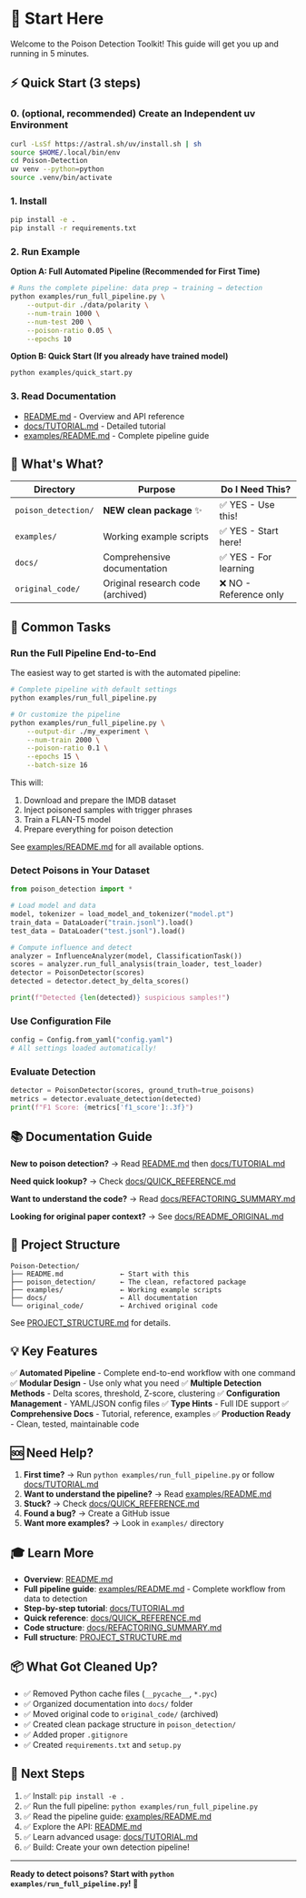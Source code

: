 # 🚀 Start Here

Welcome to the Poison Detection Toolkit! This guide will get you up and running in 5 minutes.

## ⚡ Quick Start (3 steps)

### 0. (optional, recommended) Create an Independent uv Environment
```bash
curl -LsSf https://astral.sh/uv/install.sh | sh
source $HOME/.local/bin/env
cd Poison-Detection
uv venv --python=python
source .venv/bin/activate
```

### 1. Install
```bash
pip install -e .
pip install -r requirements.txt
```

### 2. Run Example

**Option A: Full Automated Pipeline (Recommended for First Time)**
```bash
# Runs the complete pipeline: data prep → training → detection
python examples/run_full_pipeline.py \
    --output-dir ./data/polarity \
    --num-train 1000 \
    --num-test 200 \
    --poison-ratio 0.05 \
    --epochs 10
```

**Option B: Quick Start (If you already have trained model)**
```bash
python examples/quick_start.py
```

### 3. Read Documentation
- [README.md](README.md) - Overview and API reference
- [docs/TUTORIAL.md](docs/TUTORIAL.md) - Detailed tutorial
- [examples/README.md](examples/README.md) - Complete pipeline guide

## 📁 What's What?

| Directory | Purpose | Do I Need This? |
|-----------|---------|----------------|
| `poison_detection/` | **NEW clean package** ✨ | ✅ YES - Use this! |
| `examples/` | Working example scripts | ✅ YES - Start here! |
| `docs/` | Comprehensive documentation | ✅ YES - For learning |
| `original_code/` | Original research code (archived) | ❌ NO - Reference only |

## 🎯 Common Tasks

### Run the Full Pipeline End-to-End

The easiest way to get started is with the automated pipeline:

```bash
# Complete pipeline with default settings
python examples/run_full_pipeline.py

# Or customize the pipeline
python examples/run_full_pipeline.py \
    --output-dir ./my_experiment \
    --num-train 2000 \
    --poison-ratio 0.1 \
    --epochs 15 \
    --batch-size 16
```

This will:
1. Download and prepare the IMDB dataset
2. Inject poisoned samples with trigger phrases
3. Train a FLAN-T5 model
4. Prepare everything for poison detection

See [examples/README.md](examples/README.md) for all available options.

### Detect Poisons in Your Dataset

```python
from poison_detection import *

# Load model and data
model, tokenizer = load_model_and_tokenizer("model.pt")
train_data = DataLoader("train.jsonl").load()
test_data = DataLoader("test.jsonl").load()

# Compute influence and detect
analyzer = InfluenceAnalyzer(model, ClassificationTask())
scores = analyzer.run_full_analysis(train_loader, test_loader)
detector = PoisonDetector(scores)
detected = detector.detect_by_delta_scores()

print(f"Detected {len(detected)} suspicious samples!")
```

### Use Configuration File

```python
config = Config.from_yaml("config.yaml")
# All settings loaded automatically!
```

### Evaluate Detection

```python
detector = PoisonDetector(scores, ground_truth=true_poisons)
metrics = detector.evaluate_detection(detected)
print(f"F1 Score: {metrics['f1_score']:.3f}")
```

## 📚 Documentation Guide

**New to poison detection?**
→ Read [README.md](README.md) then [docs/TUTORIAL.md](docs/TUTORIAL.md)

**Need quick lookup?**
→ Check [docs/QUICK_REFERENCE.md](docs/QUICK_REFERENCE.md)

**Want to understand the code?**
→ Read [docs/REFACTORING_SUMMARY.md](docs/REFACTORING_SUMMARY.md)

**Looking for original paper context?**
→ See [docs/README_ORIGINAL.md](docs/README_ORIGINAL.md)

## 🔧 Project Structure

```
Poison-Detection/
├── README.md              ← Start with this
├── poison_detection/      ← The clean, refactored package
├── examples/              ← Working example scripts
├── docs/                  ← All documentation
└── original_code/         ← Archived original code
```

See [PROJECT_STRUCTURE.md](PROJECT_STRUCTURE.md) for details.

## 💡 Key Features

✅ **Automated Pipeline** - Complete end-to-end workflow with one command
✅ **Modular Design** - Use only what you need
✅ **Multiple Detection Methods** - Delta scores, threshold, Z-score, clustering
✅ **Configuration Management** - YAML/JSON config files
✅ **Type Hints** - Full IDE support
✅ **Comprehensive Docs** - Tutorial, reference, examples
✅ **Production Ready** - Clean, tested, maintainable code

## 🆘 Need Help?

1. **First time?** → Run `python examples/run_full_pipeline.py` or follow [docs/TUTORIAL.md](docs/TUTORIAL.md)
2. **Want to understand the pipeline?** → Read [examples/README.md](examples/README.md)
3. **Stuck?** → Check [docs/QUICK_REFERENCE.md](docs/QUICK_REFERENCE.md)
4. **Found a bug?** → Create a GitHub issue
5. **Want more examples?** → Look in `examples/` directory

## 🎓 Learn More

- **Overview**: [README.md](README.md)
- **Full pipeline guide**: [examples/README.md](examples/README.md) - Complete workflow from data to detection
- **Step-by-step tutorial**: [docs/TUTORIAL.md](docs/TUTORIAL.md)
- **Quick reference**: [docs/QUICK_REFERENCE.md](docs/QUICK_REFERENCE.md)
- **Code structure**: [docs/REFACTORING_SUMMARY.md](docs/REFACTORING_SUMMARY.md)
- **Full structure**: [PROJECT_STRUCTURE.md](PROJECT_STRUCTURE.md)

## 📦 What Got Cleaned Up?

- ✅ Removed Python cache files (`__pycache__`, `*.pyc`)
- ✅ Organized documentation into `docs/` folder
- ✅ Moved original code to `original_code/` (archived)
- ✅ Created clean package structure in `poison_detection/`
- ✅ Added proper `.gitignore`
- ✅ Created `requirements.txt` and `setup.py`

## 🚀 Next Steps

1. ✅ Install: `pip install -e .`
2. ✅ Run the full pipeline: `python examples/run_full_pipeline.py`
3. ✅ Read the pipeline guide: [examples/README.md](examples/README.md)
4. ✅ Explore the API: [README.md](README.md)
5. ✅ Learn advanced usage: [docs/TUTORIAL.md](docs/TUTORIAL.md)
6. ✅ Build: Create your own detection pipeline!

---

**Ready to detect poisons? Start with `python examples/run_full_pipeline.py`! 🎉**
